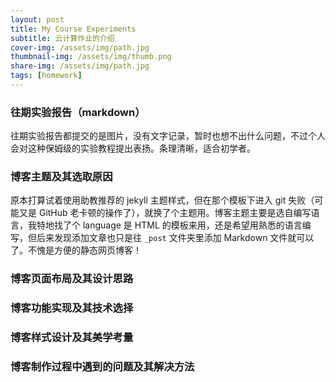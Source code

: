 ```yaml
---
layout: post
title: My Course Experiments
subtitle: 云计算作业的介绍
cover-img: /assets/img/path.jpg
thumbnail-img: /assets/img/thumb.png
share-img: /assets/img/path.jpg
tags: [homework]
---
```


### 往期实验报告（markdown）
往期实验报告都提交的是图片，没有文字记录，暂时也想不出什么问题，不过个人会对这种保姆级的实验教程提出表扬。条理清晰，适合初学者。
### 博客主题及其选取原因
原本打算试着使用助教推荐的 jekyll 主题样式，但在那个模板下进入 git 失败（可能又是 GitHub 老卡顿的操作了），就换了个主题用。博客主题主要是选自编写语言，我特地找了个 language 是 HTML 的模板来用，还是希望用熟悉的语言编写，但后来发现添加文章也只是往 `_post` 文件夹里添加 Markdown 文件就可以了。不愧是方便的静态网页博客！
### 博客页面布局及其设计思路
### 博客功能实现及其技术选择
### 博客样式设计及其美学考量
### 博客制作过程中遇到的问题及其解决方法
